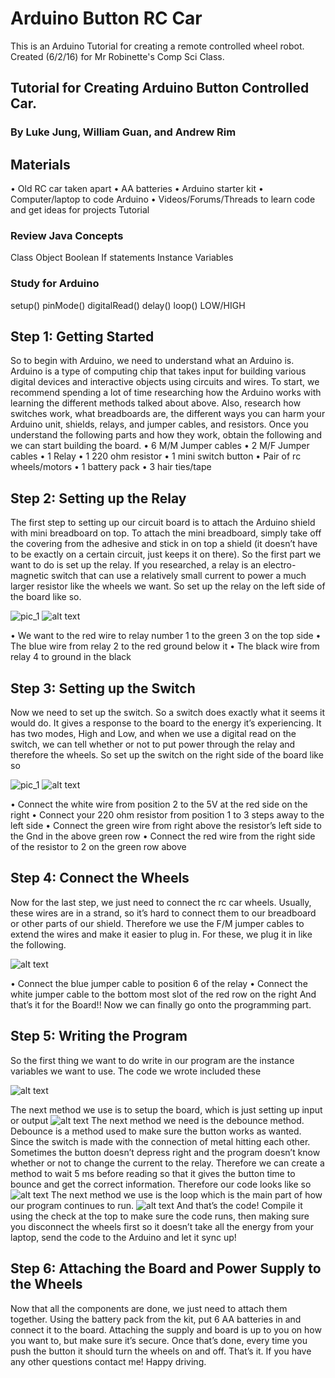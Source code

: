 # Arduino Button RC Car
This is an Arduino Tutorial for creating a remote controlled wheel robot.  Created (6/2/16) for Mr Robinette's Comp Sci Class.

## Tutorial for Creating Arduino Button Controlled Car.
### By Luke Jung, William Guan, and Andrew Rim
## Materials
•    Old RC car taken apart
•    AA batteries
•    Arduino starter kit
•    Computer/laptop to code Arduino
•    Videos/Forums/Threads to learn code and get ideas for projects
Tutorial

### Review Java Concepts
Class
Object
Boolean
If statements
Instance Variables

### Study for Arduino
setup()
pinMode()
digitalRead()
delay()
loop()
LOW/HIGH

## Step 1: Getting Started
So to begin with Arduino, we need to understand what an Arduino is.  Arduino is a type of computing chip that takes input for building various digital devices and interactive objects using circuits and wires.
To start, we recommend spending a lot of time researching how the Arduino works with learning the different methods talked about above.  Also, research how switches work, what breadboards are, the different ways you can harm your Arduino unit, shields, relays, and jumper cables, and resistors.
Once you understand the following parts and how they work, obtain the following and we can start building the board.
•    6 M/M Jumper cables
•    2 M/F Jumper cables
•    1 Relay
•    1 220 ohm resistor
•    1 mini switch button
•    Pair of rc wheels/motors
•    1 battery pack
•    3 hair ties/tape


## Step 2: Setting up the Relay
The first step to setting up our circuit board is to attach the Arduino shield with mini breadboard on top.  To attach the mini breadboard, simply take off the covering from the adhesive and stick in on top a shield (it doesn’t have to be exactly on a certain circuit, just keeps it on there).
So the first part we want to do is set up the relay.  If you researched, a relay is an electro-magnetic switch that can use a relatively small current to power a much larger resistor like the wheels we want.
So set up the relay on the left side of the board like so.

![pic_1](https://github.com/lukejung99/Arduino-Button-RC-Car/blob/master/Photos/1.png?raw=true)
![alt text](https://github.com/lukejung99/Arduino-Button-RC-Car/blob/master/Photos/2.png?raw=true)

•    We want to the red wire to relay number 1 to the green 3 on the top side
•    The blue wire from relay 2 to the red ground below it
•    The black wire from relay 4 to ground in the black

## Step 3: Setting up the Switch
Now we need to set up the switch.  So a switch does exactly what it seems it would do.  It gives a response to the board to the energy it’s experiencing.  It has two modes, High and Low, and when we use a digital read on the switch, we can tell whether or not to put power through the relay and therefore the wheels.
So set up the switch on the right side of the board like so

![pic_1](https://github.com/lukejung99/Arduino-Button-RC-Car/blob/master/Photos/3.png?raw=true)
![alt text](https://github.com/lukejung99/Arduino-Button-RC-Car/blob/master/Photos/4.png?raw=true)

•    Connect the white wire from position 2 to the 5V at the red side on the right
•    Connect your 220 ohm resistor from position 1 to 3 steps away to the left side
•    Connect the green wire from right above the resistor’s left side to the Gnd in the above green row
•    Connect the red wire from the right side of the resistor to 2 on the green row above

## Step 4: Connect the Wheels
Now for the last step, we just need to connect the rc car wheels. Usually, these wires are in a strand, so it’s hard to connect them to our breadboard or other parts of our shield.  Therefore we use the F/M jumper cables to extend the wires and make it easier to plug in.
For these, we plug it in like the following.

![alt text](https://github.com/lukejung99/Arduino-Button-RC-Car/blob/master/Photos/5.png?raw=true)

•    Connect the blue jumper cable to position 6 of the relay
•    Connect the white jumper cable to the bottom most slot of the red row on the right
And that’s it for the Board!! Now we can finally go onto the programming part.

## Step 5: Writing the Program
So the first thing we want to do write in our program are the instance variables we want to use.  The code we wrote included these

![alt text](https://github.com/lukejung99/Arduino-Button-RC-Car/blob/master/Photos/6.png?raw=true)

The next method we use is to setup the board, which is just setting up input or output
![alt text](https://github.com/lukejung99/Arduino-Button-RC-Car/blob/master/Photos/7.png?raw=true)
The next method we need is the debounce method.  Debounce is a method used to make sure the button works as wanted.  Since the switch is made with the connection of metal hitting each other.  Sometimes the button doesn’t depress right and the program doesn’t know whether or not to change the current to the relay.  Therefore we can create a method to wait 5 ms before reading so that it gives the button time to bounce and get the correct information.
Therefore our code looks like so
![alt text](https://github.com/lukejung99/Arduino-Button-RC-Car/blob/master/Photos/8.png?raw=true)
The next method we use is the loop which is the main part of how our program continues to run.
![alt text](https://github.com/lukejung99/Arduino-Button-RC-Car/blob/master/Photos9.png?raw=true)
And that’s the code!
Compile it using the check at the top to make sure the code runs, then making sure you disconnect the wheels first so it doesn’t take all the energy from your laptop, send the code to the Arduino and let it sync up!
## Step 6: Attaching the Board and Power Supply to the Wheels
Now that all the components are done, we just need to attach them together.  Using the battery pack from the kit, put 6 AA batteries in and connect it to the board.  Attaching the supply and board is up to you on how you want to, but make sure it’s secure.  Once that’s done, every time you push the button it should turn the wheels on and off.
That’s it.  If you have any other questions contact me!  Happy driving.
